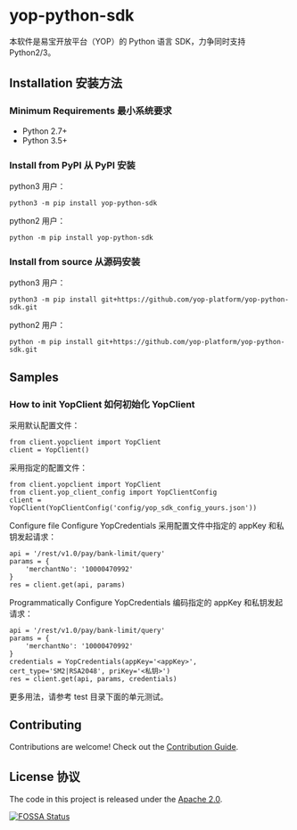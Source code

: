 # yop-python-sdk

本软件是易宝开放平台（YOP）的 Python 语言 SDK，力争同时支持 Python2/3。

## Installation 安装方法

### Minimum Requirements 最小系统要求

- Python 2.7+
- Python 3.5+

### Install from PyPI 从 PyPI 安装

python3 用户：

```
python3 -m pip install yop-python-sdk
```

python2 用户：

```
python -m pip install yop-python-sdk
```

### Install from source 从源码安装

python3 用户：

```
python3 -m pip install git+https://github.com/yop-platform/yop-python-sdk.git
```

python2 用户：

```
python -m pip install git+https://github.com/yop-platform/yop-python-sdk.git
```

## Samples

### How to init YopClient 如何初始化 YopClient

采用默认配置文件：

```
from client.yopclient import YopClient
client = YopClient()
```

采用指定的配置文件：

```
from client.yopclient import YopClient
from client.yop_client_config import YopClientConfig
client = YopClient(YopClientConfig('config/yop_sdk_config_yours.json'))
```

Configure file Configure YopCredentials 采用配置文件中指定的 appKey 和私钥发起请求：

```
api = '/rest/v1.0/pay/bank-limit/query'
params = {
    'merchantNo': '10000470992'
}
res = client.get(api, params)
```

Programmatically Configure YopCredentials 编码指定的 appKey 和私钥发起请求：

```
api = '/rest/v1.0/pay/bank-limit/query'
params = {
    'merchantNo': '10000470992'
}
credentials = YopCredentials(appKey='<appKey>', cert_type='SM2|RSA2048', priKey='<私钥>')
res = client.get(api, params, credentials)
```

更多用法，请参考 test 目录下面的单元测试。

## Contributing

Contributions are welcome! Check out the [Contribution Guide](CONTRIBUTING.md).

## License 协议

The code in this project is released under the [Apache 2.0](LICENSE).

[![FOSSA Status](https://app.fossa.com/api/projects/git%2Bgithub.com%2Fyop-platform%2Fyop-python-sdk.svg?type=large)](https://app.fossa.com/projects/git%2Bgithub.com%2Fyop-platform%2Fyop-python-sdk?ref=badge_large)
